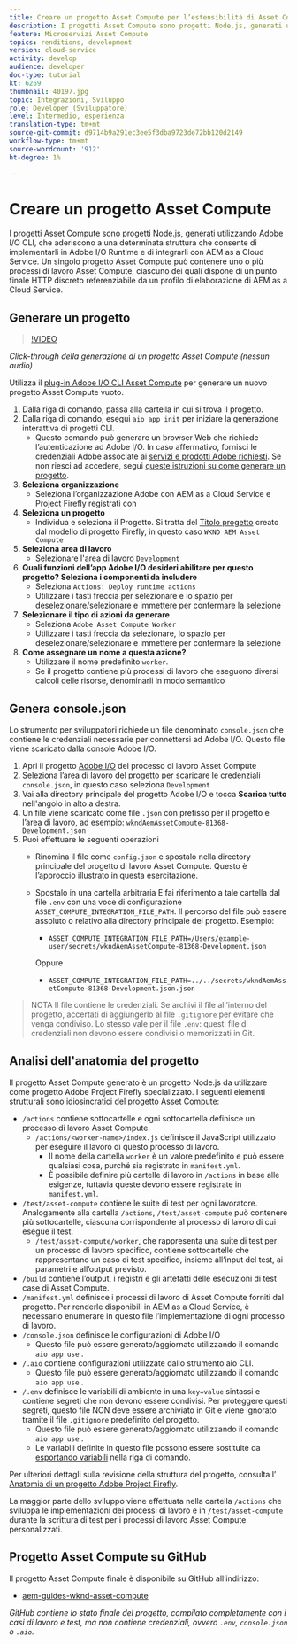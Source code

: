 ```yaml
---
title: Creare un progetto Asset Compute per l’estensibilità di Asset Compute
description: I progetti Asset Compute sono progetti Node.js, generati utilizzando Adobe I/O CLI, che aderiscono a una determinata struttura e consentono l’implementazione in Adobe I/O Runtime e l’integrazione con AEM as a Cloud Service.
feature: Microservizi Asset Compute
topics: renditions, development
version: cloud-service
activity: develop
audience: developer
doc-type: tutorial
kt: 6269
thumbnail: 40197.jpg
topic: Integrazioni, Sviluppo
role: Developer (Sviluppatore)
level: Intermedio, esperienza
translation-type: tm+mt
source-git-commit: d9714b9a291ec3ee5f3dba9723de72bb120d2149
workflow-type: tm+mt
source-wordcount: '912'
ht-degree: 1%

---
```



# Creare un progetto Asset Compute

I progetti Asset Compute sono progetti Node.js, generati utilizzando Adobe I/O CLI, che aderiscono a una determinata struttura che consente di implementarli in Adobe I/O Runtime e di integrarli con AEM as a Cloud Service. Un singolo progetto Asset Compute può contenere uno o più processi di lavoro Asset Compute, ciascuno dei quali dispone di un punto finale HTTP discreto referenziabile da un profilo di elaborazione di AEM as a Cloud Service.

## Generare un progetto

>[!VIDEO](https://video.tv.adobe.com/v/40197/?quality=12&learn=on)

_Click-through della generazione di un progetto Asset Compute (nessun audio)_

Utilizza il [plug-in Adobe I/O CLI Asset Compute](../set-up/development-environment.md#aio-cli) per generare un nuovo progetto Asset Compute vuoto.

1. Dalla riga di comando, passa alla cartella in cui si trova il progetto.
1. Dalla riga di comando, esegui `aio app init` per iniziare la generazione interattiva di progetti CLI.
   + Questo comando può generare un browser Web che richiede l’autenticazione ad Adobe I/O. In caso affermativo, fornisci le credenziali Adobe associate ai [servizi e prodotti Adobe richiesti](../set-up/accounts-and-services.md). Se non riesci ad accedere, segui [queste istruzioni su come generare un progetto](https://github.com/AdobeDocs/project-firefly/blob/master/getting_started/first_app.md#42-developer-is-not-logged-in-as-enterprise-organization-user).
1. __Seleziona organizzazione__
   + Seleziona l’organizzazione Adobe con AEM as a Cloud Service e Project Firefly registrati con
1. __Seleziona un progetto__
   + Individua e seleziona il Progetto. Si tratta del [Titolo progetto](../set-up/firefly.md) creato dal modello di progetto Firefly, in questo caso `WKND AEM Asset Compute`
1. __Seleziona area di lavoro__
   + Selezionare l&#39;area di lavoro `Development`
1. __Quali funzioni dell’app Adobe I/O desideri abilitare per questo progetto? Seleziona i componenti da includere__
   + Seleziona `Actions: Deploy runtime actions`
   + Utilizzare i tasti freccia per selezionare e lo spazio per deselezionare/selezionare e immettere per confermare la selezione
1. __Selezionare il tipo di azioni da generare__
   + Seleziona `Adobe Asset Compute Worker`
   + Utilizzare i tasti freccia da selezionare, lo spazio per deselezionare/selezionare e immettere per confermare la selezione
1. __Come assegnare un nome a questa azione?__
   + Utilizzare il nome predefinito `worker`.
   + Se il progetto contiene più processi di lavoro che eseguono diversi calcoli delle risorse, denominarli in modo semantico

## Genera console.json

Lo strumento per sviluppatori richiede un file denominato `console.json` che contiene le credenziali necessarie per connettersi ad Adobe I/O. Questo file viene scaricato dalla console Adobe I/O.

1. Apri il progetto [Adobe I/O](https://console.adobe.io) del processo di lavoro Asset Compute
1. Seleziona l’area di lavoro del progetto per scaricare le credenziali `console.json`, in questo caso seleziona `Development`
1. Vai alla directory principale del progetto Adobe I/O e tocca __Scarica tutto__ nell&#39;angolo in alto a destra.
1. Un file viene scaricato come file `.json` con prefisso per il progetto e l’area di lavoro, ad esempio: `wkndAemAssetCompute-81368-Development.json`
1. Puoi effettuare le seguenti operazioni
   + Rinomina il file come `config.json` e spostalo nella directory principale del progetto di lavoro Asset Compute. Questo è l’approccio illustrato in questa esercitazione.
   + Spostalo in una cartella arbitraria E fai riferimento a tale cartella dal file `.env` con una voce di configurazione `ASSET_COMPUTE_INTEGRATION_FILE_PATH`. Il percorso del file può essere assoluto o relativo alla directory principale del progetto. Esempio:
      + `ASSET_COMPUTE_INTEGRATION_FILE_PATH=/Users/example-user/secrets/wkndAemAssetCompute-81368-Development.json`

      Oppure
      + `ASSET_COMPUTE_INTEGRATION_FILE_PATH=../../secrets/wkndAemAssetCompute-81368-Development.json.json`


> NOTA
> Il file contiene le credenziali. Se archivi il file all’interno del progetto, accertati di aggiungerlo al file `.gitignore` per evitare che venga condiviso. Lo stesso vale per il file `.env`: questi file di credenziali non devono essere condivisi o memorizzati in Git.

## Analisi dell&#39;anatomia del progetto

Il progetto Asset Compute generato è un progetto Node.js da utilizzare come progetto Adobe Project Firefly specializzato. I seguenti elementi strutturali sono idiosincratici del progetto Asset Compute:

+ `/actions` contiene sottocartelle e ogni sottocartella definisce un processo di lavoro Asset Compute.
   + `/actions/<worker-name>/index.js` definisce il JavaScript utilizzato per eseguire il lavoro di questo processo di lavoro.
      + Il nome della cartella `worker` è un valore predefinito e può essere qualsiasi cosa, purché sia registrato in `manifest.yml`.
      + È possibile definire più cartelle di lavoro in `/actions` in base alle esigenze, tuttavia queste devono essere registrate in `manifest.yml`.
+ `/test/asset-compute` contiene le suite di test per ogni lavoratore. Analogamente alla cartella `/actions`, `/test/asset-compute` può contenere più sottocartelle, ciascuna corrispondente al processo di lavoro di cui esegue il test.
   + `/test/asset-compute/worker`, che rappresenta una suite di test per un processo di lavoro specifico, contiene sottocartelle che rappresentano un caso di test specifico, insieme all’input del test, ai parametri e all’output previsto.
+ `/build` contiene l’output, i registri e gli artefatti delle esecuzioni di test case di Asset Compute.
+ `/manifest.yml` definisce i processi di lavoro di Asset Compute forniti dal progetto. Per renderle disponibili in AEM as a Cloud Service, è necessario enumerare in questo file l’implementazione di ogni processo di lavoro.
+ `/console.json` definisce le configurazioni di Adobe I/O
   + Questo file può essere generato/aggiornato utilizzando il comando `aio app use` .
+ `/.aio` contiene configurazioni utilizzate dallo strumento aio CLI.
   + Questo file può essere generato/aggiornato utilizzando il comando `aio app use` .
+ `/.env` definisce le variabili di ambiente in una  `key=value` sintassi e contiene segreti che non devono essere condivisi. Per proteggere questi segreti, questo file NON deve essere archiviato in Git e viene ignorato tramite il file `.gitignore` predefinito del progetto.
   + Questo file può essere generato/aggiornato utilizzando il comando `aio app use` .
   + Le variabili definite in questo file possono essere sostituite da [esportando variabili](../deploy/runtime.md) nella riga di comando.

Per ulteriori dettagli sulla revisione della struttura del progetto, consulta l’ [Anatomia di un progetto Adobe Project Firefly](https://github.com/AdobeDocs/project-firefly/blob/master/getting_started/first_app.md#5-anatomy-of-a-project-firefly-application).

La maggior parte dello sviluppo viene effettuata nella cartella `/actions` che sviluppa le implementazioni dei processi di lavoro e in `/test/asset-compute` durante la scrittura di test per i processi di lavoro Asset Compute personalizzati.

## Progetto Asset Compute su GitHub

Il progetto Asset Compute finale è disponibile su GitHub all’indirizzo:

+ [aem-guides-wknd-asset-compute](https://github.com/adobe/aem-guides-wknd-asset-compute)

_GitHub contiene lo stato finale del progetto, compilato completamente con i casi di lavoro e test, ma non contiene credenziali, ovvero  `.env`,  `console.json` o  `.aio`._

